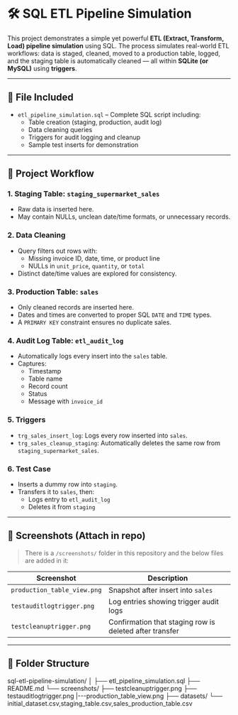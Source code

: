 # 🛠️ SQL ETL Pipeline Simulation

This project demonstrates a simple yet powerful **ETL (Extract, Transform, Load) pipeline simulation** using SQL. The process simulates real-world ETL workflows: data is staged, cleaned, moved to a production table, logged, and the staging table is automatically cleaned — all within **SQLite (or MySQL)** using **triggers**.

---

## 📁 File Included

- `etl_pipeline_simulation.sql` – Complete SQL script including:
  - Table creation (staging, production, audit log)
  - Data cleaning queries
  - Triggers for audit logging and cleanup
  - Sample test inserts for demonstration

---

## 🧩 Project Workflow

### 1. **Staging Table**: `staging_supermarket_sales`
- Raw data is inserted here.
- May contain NULLs, unclean date/time formats, or unnecessary records.

### 2. **Data Cleaning**
- Query filters out rows with:
  - Missing invoice ID, date, time, or product line
  - NULLs in `unit_price`, `quantity`, or `total`
- Distinct date/time values are explored for consistency.

### 3. **Production Table**: `sales`
- Only cleaned records are inserted here.
- Dates and times are converted to proper SQL `DATE` and `TIME` types.
- A `PRIMARY KEY` constraint ensures no duplicate sales.

### 4. **Audit Log Table**: `etl_audit_log`
- Automatically logs every insert into the `sales` table.
- Captures:
  - Timestamp
  - Table name
  - Record count
  - Status
  - Message with `invoice_id`

### 5. **Triggers**
- `trg_sales_insert_log`: Logs every row inserted into `sales`.
- `trg_sales_cleanup_staging`: Automatically deletes the same row from `staging_supermarket_sales`.

### 6. **Test Case**
- Inserts a dummy row into `staging`.
- Transfers it to `sales`, then:
  - Logs entry to `etl_audit_log`
  - Deletes it from `staging`

---

## 📸 Screenshots (Attach in repo)

> There is  a `/screenshots/` folder in this repository and  the below files are added in it:

|     Screenshot                  |          Description               |
|---------------------------------|------------------------------------|
| `production_table_view.png`     |  Snapshot after insert into `sales` |
| `testauditlogtrigger.png`         | Log entries showing trigger audit logs |
| `testcleanuptrigger.png`           | Confirmation that staging row is deleted after transfer |

---

## 📂 Folder Structure
sql-etl-pipeline-simulation/
│
├── etl_pipeline_simulation.sql
├── README.md
└── screenshots/
├── testcleanuptrigger.png
├── testauditlogtrigger.png
|---production_table_view.png
├── datasets/
└── initial_dataset.csv,staging_table.csv,sales_production_table.csv
